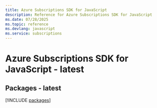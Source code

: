 ```yaml
---
title: Azure Subscriptions SDK for JavaScript
description: Reference for Azure Subscriptions SDK for JavaScript
ms.date: 07/28/2025
ms.topic: reference
ms.devlang: javascript
ms.service: subscriptions
---
```

# Azure Subscriptions SDK for JavaScript - latest
## Packages - latest
[!INCLUDE [packages](subscriptions-index.md)]